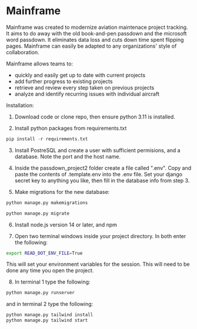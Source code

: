 # Mainframe

Mainframe was created to modernize aviation maintenace project tracking. It aims to do away with the old book-and-pen passdown and the microsoft word passdown.
It eliminates data loss and cuts down time spent flipping pages. Mainframe can easily be adapted to any organizations' style of collaboration.

Mainframe allows teams to:
- quickly and easily get up to date with current projects
- add further progress to existing projects
- retrieve and review every step taken on previous projects
- analyze and identify recurring issues with individual aircraft

Installation:

1. Download code or clone repo, then ensure python 3.11 is installed.

2. Install python packages from requirements.txt
```Python
pip install -r requirements.txt
```
3. Install PostreSQL and create a user with sufficient permisions, and a database. Note the port and the host name.

4. Inside the passdown_project2 folder create a file called ".env". Copy and paste the contents of .template.env into the .env file.
   Set your django secret key to anything you like, then fill in the database info from step 3.

5. Make migrations for the new database:
```Python
python manage.py makemigrations

python manage.py migrate
```
6. Install node.js version 14 or later, and npm

7. Open two terminal windows inside your project directory. In both enter the following:

```Bash
export READ_DOT_ENV_FILE=True
```
This will set your environment variables for the session. This will need to be done any time you open the project.

8. In terminal 1 type the following:
```Python
python manage.py runserver
```
and in terminal 2 type the following:

```Python
python manage.py tailwind install
python manage.py tailwind start
```
